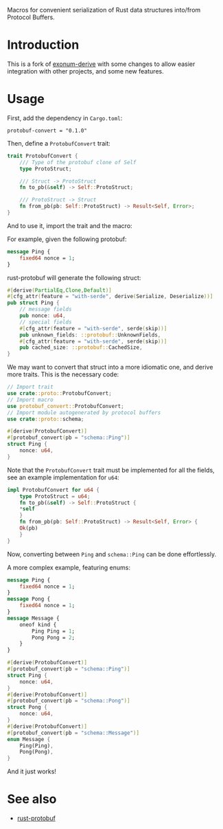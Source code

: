 Macros for convenient serialization of Rust data structures into/from Protocol Buffers.

# Introduction

This is a fork of [exonum-derive](https://crates.io/crates/exonum-derive) with
some changes to allow easier integration with other projects, and some new
features.

# Usage

First, add the dependency in `Cargo.toml`:

```
protobuf-convert = "0.1.0"
```

Then, define a `ProtobufConvert` trait:

```rust
trait ProtobufConvert {
    /// Type of the protobuf clone of Self 
    type ProtoStruct;

    /// Struct -> ProtoStruct
    fn to_pb(&self) -> Self::ProtoStruct;

    /// ProtoStruct -> Struct
    fn from_pb(pb: Self::ProtoStruct) -> Result<Self, Error>;
}
```

And to use it, import the trait and the macro:

For example, given the following protobuf:

```protobuf
message Ping {
    fixed64 nonce = 1;
}
```

rust-protobuf will generate the following struct:

```rust
#[derive(PartialEq,Clone,Default)]
#[cfg_attr(feature = "with-serde", derive(Serialize, Deserialize))]
pub struct Ping {
    // message fields
    pub nonce: u64,
    // special fields
    #[cfg_attr(feature = "with-serde", serde(skip))]
    pub unknown_fields: ::protobuf::UnknownFields,
    #[cfg_attr(feature = "with-serde", serde(skip))]
    pub cached_size: ::protobuf::CachedSize,
}
```

We may want to convert that struct into a more idiomatic one, and derive more traits.
This is the necessary code:

```rust
// Import trait
use crate::proto::ProtobufConvert;
// Import macro
use protobuf_convert::ProtobufConvert;
// Import module autogenerated by protocol buffers
use crate::proto::schema;

#[derive(ProtobufConvert)]
#[protobuf_convert(pb = "schema::Ping")]
struct Ping {
    nonce: u64,
}
```

Note that the `ProtobufConvert` trait must be implemented for all the fields,
see an example implementation for `u64`:

```rust
impl ProtobufConvert for u64 {
    type ProtoStruct = u64;
    fn to_pb(&self) -> Self::ProtoStruct {
	*self
    }
    fn from_pb(pb: Self::ProtoStruct) -> Result<Self, Error> {
	Ok(pb)
    }
}
```

Now, converting between `Ping` and `schema::Ping` can be done effortlessly.

A more complex example, featuring enums:

```protobuf
message Ping {
    fixed64 nonce = 1;
}
message Pong {
    fixed64 nonce = 1;
}
message Message {
    oneof kind {
        Ping Ping = 1;
        Pong Pong = 2;
    }
}
```

```rust
#[derive(ProtobufConvert)]
#[protobuf_convert(pb = "schema::Ping")]
struct Ping {
    nonce: u64,
}
#[derive(ProtobufConvert)]
#[protobuf_convert(pb = "schema::Pong")]
struct Pong {
    nonce: u64,
}
#[derive(ProtobufConvert)]
#[protobuf_convert(pb = "schema::Message")]
enum Message {
    Ping(Ping),
    Pong(Pong),
}
```

And it just works!

# See also

* [rust-protobuf](https://github.com/stepancheg/rust-protobuf)

